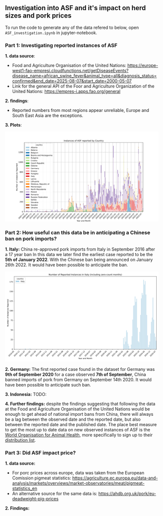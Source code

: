 ## Investigation into ASF and it's impact on herd sizes and pork prices

To run the code to generate any of the data refered to below, open `ASF_investigation.ipynb` in jupyter-notebook.

### Part 1: Investigating reported instances of ASF

**1. data source**: 

- Food and Agriculture Organisation of the United Nations: https://europe-west1-fao-empresi.cloudfunctions.net/getDiseaseEvents?disease_name=african_swine_fever&animal_type=all&diagnosis_status=confirmed&end_date=2025-08-07&start_date=2000-05-07
- Link for the general API of the Foor and Agriculture Organization of the United Nations: https://empres-i.apps.fao.org/general

**2. findings**:

* Reported numbers from most regions appear unreliable, Europe and South East Asia are the exceptions. 

**3. Plots**:

![Cases in europe](plots/asf_instances_by_country.svg)

### Part 2: How useful can this data be in anticipating a Chinese ban on pork imports?

**1. Italy:**
China re-approved pork imports from Italy in September 2016 after a 17 year ban In this data we later find the earliest case reported to be the **5th of January 2022**.
With the Chinese ban being announced on January 26th 2022. It would have been possible to anticipate the ban.

![Cases in italy](plots/asf_instances_in_italy.svg)

**2. Germany:** 
The first reported case found in the dataset for Germany was **9th of September 2020** for a case observed **7th of September**,
China banned imports of pork from Germany on September 14th 2020. It would have been possible to anticipate such ban.

**3. Indonesia:**
TODO:

**4. Further findings:** despite the findings suggesting that following the data at the Food and Agriculture Organisation of the United Nations would be enough to get ahead
of national import bans from China, there will always be a lag between the observed date and the reported date, but also between the reported date and the published date.
The place best measure to get the most up to date data on new observed instances of ASF is the [World Organisation for Animal Health](https://www.woah.org/en/home/), more specifically to sign up to 
their [distribution list](https://www.woah.org/en/what-we-do/animal-health-and-welfare/disease-data-collection/info-list/).

### Part 3: Did ASF impact price?

**1. data source:**

- For porc prices across europe, data was taken from the European Comission pigmeat statistics: https://agriculture.ec.europa.eu/data-and-analysis/markets/overviews/market-observatories/meat/pigmeat-statistics_en
- An alternative source for the same data is: https://ahdb.org.uk/pork/eu-deadweight-pig-prices

**2. Findings:**